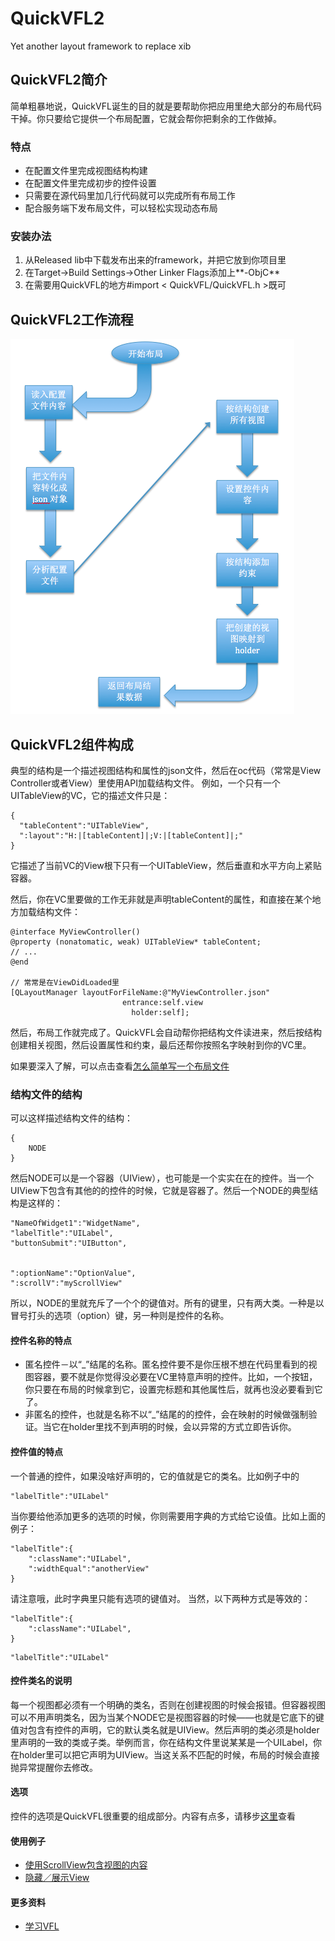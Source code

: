 # QuickVFL2
Yet another layout framework to replace xib

## QuickVFL2简介
简单粗暴地说，QuickVFL诞生的目的就是要帮助你把应用里绝大部分的布局代码干掉。你只要给它提供一个布局配置，它就会帮你把剩余的工作做掉。 

### 特点
- 在配置文件里完成视图结构构建
- 在配置文件里完成初步的控件设置
- 只需要在源代码里加几行代码就可以完成所有布局工作
- 配合服务端下发布局文件，可以轻松实现动态布局

### 安装办法
1. 从Released lib中下载发布出来的framework，并把它放到你项目里
2. 在Target->Build Settings->Other Linker Flags添加上**-ObjC**
3. 在需要用QuickVFL的地方#import < QuickVFL/QuickVFL.h >既可

## QuickVFL2工作流程
![处理流程](https://github.com/Sody666/QuickVFL2/blob/master/WikiResources/handleFlow.png)

## QuickVFL2组件构成
典型的结构是一个描述视图结构和属性的json文件，然后在oc代码（常常是View Controller或者View）里使用API加载结构文件。
例如，一个只有一个UITableView的VC，它的描述文件只是：
```
{
  "tableContent":"UITableView",
  ":layout":"H:|[tableContent]|;V:|[tableContent]|;"
}
```
它描述了当前VC的View根下只有一个UITableView，然后垂直和水平方向上紧贴容器。

然后，你在VC里要做的工作无非就是声明tableContent的属性，和直接在某个地方加载结构文件：

```
@interface MyViewController()
@property (nonatomatic, weak) UITableView* tableContent;
// ...
@end

// 常常是在ViewDidLoaded里
[QLayoutManager layoutForFileName:@"MyViewController.json"
                         entrance:self.view
                           holder:self];
```
然后，布局工作就完成了。QuickVFL会自动帮你把结构文件读进来，然后按结构创建相关视图，然后设置属性和约束，最后还帮你按照名字映射到你的VC里。

如果要深入了解，可以点击查看[怎么简单写一个布局文件](https://github.com/Sody666/QuickVFL2/wiki/%E4%BB%8E%E7%AE%80%E5%8D%95%E5%BC%80%E5%A7%8B%EF%BC%8C%E9%80%90%E6%AD%A5%E6%8E%8C%E6%8F%A1QuickVFL%E7%9A%84%E5%B8%83%E5%B1%80%E6%96%87%E4%BB%B6%E4%B9%A6%E5%86%99)

### 结构文件的结构
可以这样描述结构文件的结构：
```
{
	NODE
}
```
然后NODE可以是一个容器（UIView），也可能是一个实实在在的控件。当一个UIView下包含有其他的的控件的时候，它就是容器了。然后一个NODE的典型结构是这样的：
```
"NameOfWidget1":"WidgetName",
"labelTitle":"UILabel",
"buttonSubmit":"UIButton",


":optionName":"OptionValue",
":scrollV":"myScrollView"
```
所以，NODE的里就充斥了一个个的键值对。所有的键里，只有两大类。一种是以冒号打头的选项（option）键，另一种则是控件的名称。
#### 控件名称的特点
- 匿名控件－以“_”结尾的名称。匿名控件要不是你压根不想在代码里看到的视图容器，要不就是你觉得没必要在VC里特意声明的控件。比如，一个按钮，你只要在布局的时候拿到它，设置完标题和其他属性后，就再也没必要看到它了。
- 非匿名的控件，也就是名称不以“_”结尾的的控件，会在映射的时候做强制验证。当它在holder里找不到声明的时候，会以异常的方式立即告诉你。
#### 控件值的特点
一个普通的控件，如果没啥好声明的，它的值就是它的类名。比如例子中的
```
"labelTitle":"UILabel"
```
当你要给他添加更多的选项的时候，你则需要用字典的方式给它设值。比如上面的例子：
```
"labelTitle":{
	":className":"UILabel",
	":widthEqual":"anotherView"
}
```
请注意哦，此时字典里只能有选项的键值对。
当然，以下两种方式是等效的：
```
"labelTitle":{
	":className":"UILabel",
}
```
```
"labelTitle":"UILabel"
```
#### 控件类名的说明
每一个视图都必须有一个明确的类名，否则在创建视图的时候会报错。但容器视图可以不用声明类名，因为当某个NODE它是视图容器的时候——也就是它底下的键值对包含有控件的声明，它的默认类名就是UIView。然后声明的类必须是holder里声明的一致的类或子类。举例而言，你在结构文件里说某某是一个UILabel，你在holder里可以把它声明为UIView。当这关系不匹配的时候，布局的时候会直接抛异常提醒你去修改。
#### 选项
控件的选项是QuickVFL很重要的组成部分。内容有点多，请移步[这里](https://github.com/Sody666/QuickVFL2/wiki/QuickVFL-%E6%8E%A7%E4%BB%B6%E5%B1%9E%E6%80%A7)查看

#### 使用例子
- [使用ScrollView包含视图的内容](https://github.com/Sody666/QuickVFL2/wiki/QuickVFL-%E6%A1%86%E6%9E%B6DEMO%EF%BC%9A%E4%BD%BF%E7%94%A8ScrollView%E5%8C%85%E5%90%AB%E8%A7%86%E5%9B%BE%E7%9A%84%E5%86%85%E5%AE%B9)
- [隐藏／展示View](https://github.com/Sody666/QuickVFL2/wiki/QuickVFL-%E6%A1%86%E6%9E%B6DEMO%EF%BC%9A%E9%9A%90%E8%97%8F%EF%BC%8F%E5%B1%95%E7%A4%BAView)

#### 更多资料

- [学习VFL](https://github.com/Sody666/QuickVFL2/wiki/%E5%AD%A6%E4%B9%A0VFL)
